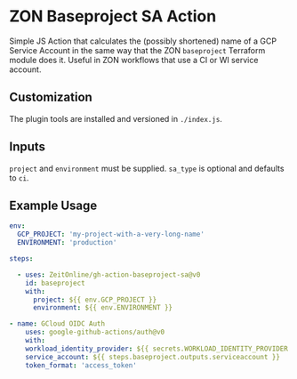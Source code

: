 # ZON Baseproject SA Action

Simple JS Action that calculates the (possibly shortened) name of a GCP Service Account in the same way that the ZON `baseproject` Terraform module does it. Useful in ZON workflows that use a CI or WI service account.


## Customization

The plugin tools are installed and versioned in `./index.js`.

## Inputs

`project` and `environment` must be supplied. `sa_type` is optional and defaults to `ci`.

## Example Usage


```yaml
env:
  GCP_PROJECT: 'my-project-with-a-very-long-name'
  ENVIRONMENT: 'production'

steps:

  - uses: ZeitOnline/gh-action-baseproject-sa@v0
    id: baseproject
    with:
      project: ${{ env.GCP_PROJECT }}
      environment: ${{ env.ENVIRONMENT }}

- name: GCloud OIDC Auth
    uses: google-github-actions/auth@v0
    with:
    workload_identity_provider: ${{ secrets.WORKLOAD_IDENTITY_PROVIDER }}
    service_account: ${{ steps.baseproject.outputs.serviceaccount }}
    token_format: 'access_token'
```